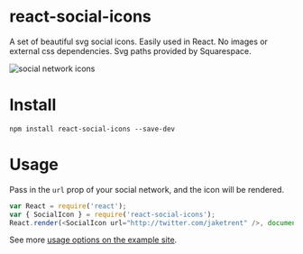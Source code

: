 # react-social-icons

A set of beautiful svg social icons.  Easily used in React.  No images or external css dependencies.  Svg paths provided by Squarespace.

![social network icons](http://i.imgur.com/RoIt9OD.png)

# Install

```
npm install react-social-icons --save-dev
```

# Usage

Pass in the `url` prop of your social network, and the icon will be rendered.

```js
var React = require('react');
var { SocialIcon } = require('react-social-icons');
React.render(<SocialIcon url="http://twitter.com/jaketrent" />, document.body);
```

See more [usage options on the example site](http://jaketrent.github.io/react-social-icons/).